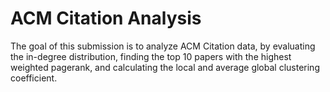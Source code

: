 # ACM Citation Analysis

The goal of this submission is to analyze ACM Citation data, by evaluating the in-degree distribution, finding the top 10 papers with the highest weighted pagerank, and calculating the local and average global clustering coefficient.